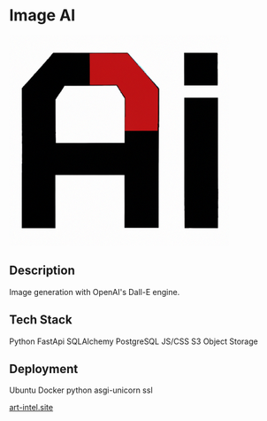 # Image AI
![Screenshot](https://github.com/ferbcn/FastApi-DallE/blob/main/app/static/images/ai_logo.png?raw=true)

## Description
Image generation with OpenAI's Dall-E engine.

## Tech Stack
Python 
FastApi
SQLAlchemy 
PostgreSQL
JS/CSS
S3 Object Storage

## Deployment
Ubuntu 
Docker
python
asgi-unicorn
ssl


[art-intel.site](https://art-intel.site)